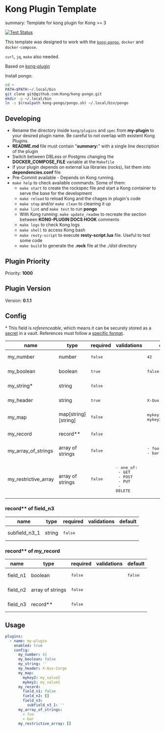 # Kong Plugin Template

summary: Template for kong plugin for Kong >= 3

[![Test Status](https://github.com/carnei-ro/kong-plugin/actions/workflows/test.yml/badge.svg?branch=main)](https://github.com/carnei-ro/kong-plugin/actions)

This template was designed to work with the
[`kong-pongo`](https://github.com/Kong/kong-pongo), `docker` and `docker-compose`.

`curl`, `jq`, `make` also needed.

Based on [kong-plugin](https://github.com/Kong/kong-plugin)

Install pongo:

```bash
cd ~
PATH=$PATH:~/.local/bin
git clone git@github.com:Kong/kong-pongo.git
mkdir -p ~/.local/bin
ln -s $(realpath kong-pongo/pongo.sh) ~/.local/bin/pongo
```

## Developing

- Rename the directory inside `kong/plugins` and `spec` from **my-plugin** to your desired plugin name. Be careful to not overlap with existent Kong Plugins.
- **README.md** file must contain "**summary:**" with a single line description of the plugin
- Switch between DBLess or Postgres changing the **DOCKER_COMPOSE_FILE** variable at the `Makefile`
- If your plugin depends on external lua libraries (rocks), list them into **dependencies.conf** file
- Pre-Commit available - Depends on Kong running.
- `make help` to check available commands. Some of them:
  - `make start` to create the rockspec file and start a Kong container to serve the base for the development
  - `make reload` to reload Kong and the chages in plugin's code
  - `make stop` and/or `make clean` to cleaning it up
  - `make lint` and `make test` to run **pongo**
  - With Kong running: `make update_readme` to recreate the section between **KONG-PLUGIN DOCS HOOK** comments
  - `make logs` to check Kong logs
  - `make shell` to access Kong bash
  - `make resty-script` to execute **resty-script.lua** file. Useful to test some code
  - `make build` to generate the **.rock** file at the _./dist_ directory

<!-- BEGINNING OF KONG-PLUGIN DOCS HOOK -->
## Plugin Priority

Priority: **1000**

## Plugin Version

Version: **0.1.1**

## Config

&ast; This field is _referenceable_, which means it can be securely stored as a [secret](https://docs.konghq.com/gateway/latest/kong-enterprise/secrets-management/) in a vault. References must follow a [specific format](https://docs.konghq.com/gateway/latest/kong-enterprise/secrets-management/reference-format/).

| name | type | required | validations | default |
|-----|-----|-----|-----|-----|
| my_number | number | <pre>false</pre> |  | <pre>42</pre> |
| my_boolean | boolean | <pre>true</pre> |  | <pre>false</pre> |
| my_string* | string | <pre>false</pre> |  |  |
| my_header | string | <pre>true</pre> |  | <pre>X-Qux-Corge</pre> |
| my_map | map[string][string] | <pre>false</pre> |  | <pre>mykey1: my_value1<br/>mykey2: my_value2</pre> |
| my_record | record** | <pre>false</pre> |  |  |
| my_array_of_strings | array of strings | <pre>false</pre> |  | <pre>- foo<br/>- bar</pre> |
| my_restrictive_array | array of strings | <pre>false</pre> | <pre>- one_of:<br/>  - GET<br/>  - POST<br/>  - PUT<br/>  - DELETE</pre> |  |

### record** of field_n3

| name | type | required | validations | default |
|-----|-----|-----|-----|-----|
| subfield_n3_1 | string | <pre>false</pre> |  |  |

### record** of my_record

| name | type | required | validations | default |
|-----|-----|-----|-----|-----|
| field_n1 | boolean | <pre>false</pre> |  | <pre>false</pre> |
| field_n2 | array of strings | <pre>false</pre> |  |  |
| field_n3 | record** | <pre>false</pre> |  |  |

## Usage

```yaml
plugins:
  - name: my-plugin
    enabled: true
    config:
      my_number: 42
      my_boolean: false
      my_string: ''
      my_header: X-Qux-Corge
      my_map:
        mykey2: my_value2
        mykey1: my_value1
      my_record:
        field_n1: false
        field_n2: []
        field_n3:
          subfield_n3_1: ''
      my_array_of_strings:
        - foo
        - bar
      my_restrictive_array: []

```
<!-- END OF KONG-PLUGIN DOCS HOOK -->
